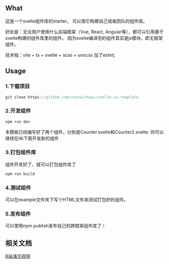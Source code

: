 ## What

这是一个svelte组件库的starter。
可以用它构建自己或者团队的组件库。

好处是：无论用户使用什么前端框架（Vue, React, Angular等），都可以引用基于svelte构建的组件库里的组件。
因为svelte编译完的组件其实是js模块，即无框架组件。

技术栈：vite + ts + svelte + scss + unocss
加了eslint;

## Usage

### 1.下载项目
```javascript
git clone https://github.com/cunzaizhuyi/svelte-ui-template
```

### 2.开发组件

```javascript
npm run dev
```
本模板已经编写好了两个组件，分别是Counter.svelte和Counter2.svelte.
你可以继续在lib下面开发新的组件

### 3.打包组件库

组件开发好了，就可以打包组件库了
```javascript
npm run build
```

### 4.测试组件
可以在example文件夹下写个HTML文件来测试打包好的组件。

### 5.发布组件
可以使用npm publish发布自己的跨框架组件库了！


## 相关文档
[B站演示视频](https://www.bilibili.com/video/BV1nW4y1h7zw/)